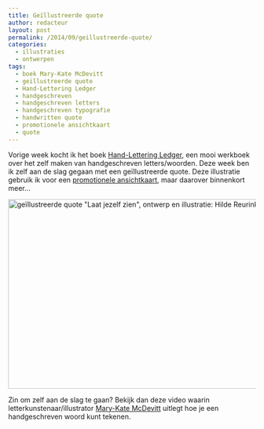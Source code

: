 ```yaml
---
title: Geïllustreerde quote
author: redacteur
layout: post
permalink: /2014/09/geillustreerde-quote/
categories:
  - illustraties
  - ontwerpen
tags:
  - boek Mary-Kate McDevitt
  - geïllustreerde quote
  - Hand-Lettering Ledger
  - handgeschreven
  - handgeschreven letters
  - handgeschreven typografie
  - handwritten quote
  - promotionele ansichtkaart
  - quote
---
```

<p class="bol_header clear_autoheight bottom_0">
  Vorige week kocht ik het boek <a title="meer info over Hand-Lettering Ledger vind je op bol.com" href="http://www.bol.com/nl/p/hand-lettering-ledger/9200000019076975/" target="_blank">Hand-Lettering Ledger</a>, een mooi werkboek over het zelf maken van handgeschreven letters/woorden. Deze week ben ik zelf aan de slag gegaan met een geïllustreerde quote. Deze illustratie gebruik ik voor een <a title="Laat jezelf zien met een promotionele ansichtkaart" href="/wordpress/2014/09/laat-jezelf-zien-met-een-promotionele-ansichtkaart/" target="_blank">promotionele ansichtkaart</a>, maar daarover binnenkort meer&#8230;
</p>

<p class="bol_header clear_autoheight bottom_0">
  <img class="aligncenter wp-image-6946 size-full" title="geïllustreerde quote &quot;Laat jezelf zien&quot;, ontwerp en illustratie: Hilde Reurink" src="/wordpress/wp-content/uploads/2014/09/laat-jezelf-zien.jpg" alt="geïllustreerde quote &quot;Laat jezelf zien&quot;, ontwerp en illustratie: Hilde Reurink" width="550" height="386" />
</p>

<p id="watch-headline-title" class="yt">
  Zin om zelf aan de slag te gaan? Bekijk dan deze video waarin letterkunstenaar/illustrator <span id="eow-title" class="watch-title long-title " dir="ltr" title="How to hand-letter one word like Mary-Kate McDevitt"><a title="website van Mary Kate McDevitt, auteur van het boek Hand-lettering Ledger" href="http://marykatemcdevitt.com/" target="_blank">Mary-Kate McDevitt</a> uitlegt hoe je een handgeschreven woord kunt tekenen.<br /> </span>
</p>



<p class="bol_header clear_autoheight bottom_0">
